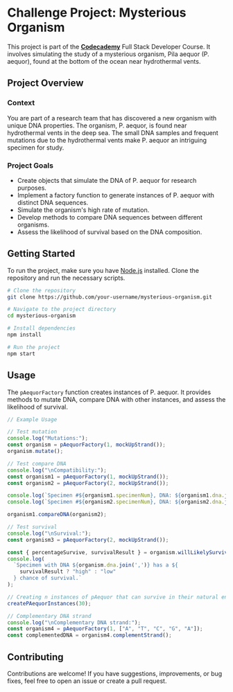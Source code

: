 # Challenge Project: Mysterious Organism

This project is part of the **[Codecademy](https://github.com/Codecademy)** Full Stack Developer Course. It involves simulating the study of a mysterious organism, Pila aequor (P. aequor), found at the bottom of the ocean near hydrothermal vents.

## Project Overview

### Context
You are part of a research team that has discovered a new organism with unique DNA properties. The organism, P. aequor, is found near hydrothermal vents in the deep sea. The small DNA samples and frequent mutations due to the hydrothermal vents make P. aequor an intriguing specimen for study.

### Project Goals
- Create objects that simulate the DNA of P. aequor for research purposes.
- Implement a factory function to generate instances of P. aequor with distinct DNA sequences.
- Simulate the organism's high rate of mutation.
- Develop methods to compare DNA sequences between different organisms.
- Assess the likelihood of survival based on the DNA composition.

## Getting Started

To run the project, make sure you have [Node.js](https://nodejs.org/) installed. Clone the repository and run the necessary scripts.

```bash
# Clone the repository
git clone https://github.com/your-username/mysterious-organism.git

# Navigate to the project directory
cd mysterious-organism

# Install dependencies
npm install

# Run the project
npm start
```

## Usage

The `pAequorFactory` function creates instances of P. aequor. It provides methods to mutate DNA, compare DNA with other instances, and assess the likelihood of survival.

```javascript
// Example Usage

// Test mutation
console.log("Mutations:");
const organism = pAequorFactory(1, mockUpStrand());
organism.mutate();

// Test compare DNA
console.log("\nCompatibility:");
const organism1 = pAequorFactory(1, mockUpStrand());
const organism2 = pAequorFactory(2, mockUpStrand());

console.log(`Specimen #${organism1.specimenNum}, DNA: ${organism1.dna.join(',')}`);
console.log(`Specimen #${organism2.specimenNum}, DNA: ${organism2.dna.join(',')}`);

organism1.compareDNA(organism2);

// Test survival
console.log("\nSurvival:");
const organism3 = pAequorFactory(2, mockUpStrand());

const { percentageSurvive, survivalResult } = organism.willLikelySurvive();
console.log(
  `Specimen with DNA ${organism.dna.join(',')} has a ${
    survivalResult ? "high" : "low"
  } chance of survival.`
);

// Creating n instances of pAequor that can survive in their natural environment
createPAequorInstances(30);

// Complementary DNA strand
console.log("\nComplementary DNA strand:");
const organism4 = pAequorFactory(1, ["A", "T", "C", "G", "A"]);
const complementedDNA = organism4.complementStrand();
```

## Contributing

Contributions are welcome! If you have suggestions, improvements, or bug fixes, feel free to open an issue or create a pull request.
